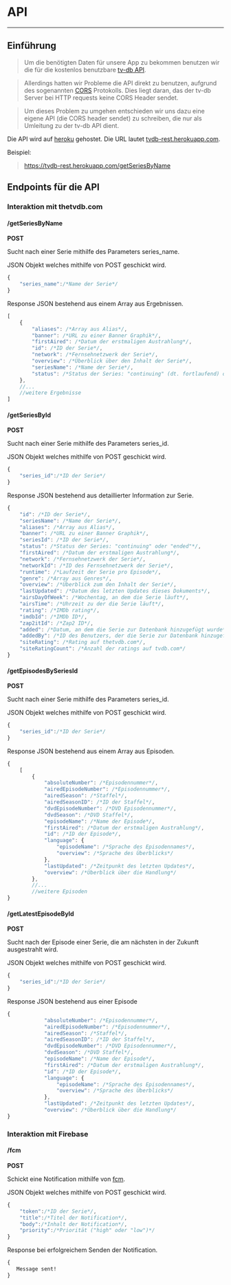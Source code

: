# API

---

## Einführung

> Um die benötigten Daten für unsere App zu bekommen benutzen wir die für die kostenlos benutzbare [tv-db API](https://api.thetvdb.com/swagger).

> Allerdings hatten wir Probleme die API direkt zu benutzen, aufgrund des sogenannten [CORS](https://de.wikipedia.org/wiki/Cross-Origin_Resource_Sharing) Protokolls.
> Dies liegt daran, das der tv-db Server bei HTTP requests keine CORS Header sendet.

> Um dieses Problem zu umgehen entschieden wir uns dazu eine eigene API (die CORS header sendet) zu schreiben, die nur als Umleitung zu der tv-db API dient.

Die API wird auf [heroku](https://heroku.com) gehostet. Die URL lautet [tvdb-rest.herokuapp.com](https://tvdb-rest.herokuapp.com/).

Beispiel:

> https://tvdb-rest.herokuapp.com/getSeriesByName

## Endpoints für die API

### Interaktion mit thetvdb.com

#### /getSeriesByName

**POST**

Sucht nach einer Serie mithilfe des Parameters series_name.

JSON Objekt welches mithilfe von POST geschickt wird.

```javascript
{
    "series_name":/*Name der Serie*/
}
```

Response JSON bestehend aus einem Array aus Ergebnissen.

```javascript
[
    {
        "aliases": /*Array aus Alias*/,
        "banner": /*URL zu einer Banner Graphik*/,
        "firstAired": /*Datum der erstmaligen Austrahlung*/,
        "id": /*ID der Serie*/,
        "network": /*Fernsehnetzwerk der Serie*/,
        "overview": /*Überblick über den Inhalt der Serie*/,
        "seriesName": /*Name der Serie*/,
        "status": /*Status der Series: "continuing" (dt. fortlaufend) oder "ended" (dt. beendet)*/
    },
    //...
    //weitere Ergebnisse
]
```

#### /getSeriesById

**POST**

Sucht nach einer Serie mithilfe des Parameters series_id.

JSON Objekt welches mithilfe von POST geschickt wird.

```javascript
{
    "series_id":/*ID der Serie*/
}
```

Response JSON bestehend aus detaillierter Information zur Serie.

```javascript
{
    "id": /*ID der Serie*/,
    "seriesName": /*Name der Serie*/,
    "aliases": /*Array aus Alias*/,
    "banner": /*URL zu einer Banner Graphik*/,
    "seriesId": /*ID der Serie*/,
    "status": /*Status der Series: "continuing" oder "ended"*/,
    "firstAired": /*Datum der erstmaligen Austrahlung*/,
    "network": /*Fernsehnetzwerk der Serie*/,
    "networkId": /*ID des Fernsehnetzwerk der Serie*/,
    "runtime": /*Laufzeit der Serie pro Episode*/,
    "genre": /*Array aus Genres*/,
    "overview": /*Überblick zum den Inhalt der Serie*/,
    "lastUpdated": /*Datum des letzten Updates dieses Dokuments*/,
    "airsDayOfWeek": /*Wochentag, an dem die Serie läuft*/,
    "airsTime": /*Uhrzeit zu der die Serie läuft*/,
    "rating": /*IMDb rating*/,
    "imdbId": /*IMDb ID*/,
    "zap2itId": /*Zap2 ID*/,
    "added": /*Datum, an dem die Serie zur Datenbank hinzugefügt wurde*/,
    "addedBy": /*ID des Benutzers, der die Serie zur Datenbank hinzugefügt hat*/,
    "siteRating": /*Rating auf thetvdb.com*/,
    "siteRatingCount": /*Anzahl der ratings auf tvdb.com*/
}
```

#### /getEpisodesBySeriesId

**POST**

Sucht nach einer Serie mithilfe des Parameters series_id.

JSON Objekt welches mithilfe von POST geschickt wird.

```javascript
{
    "series_id":/*ID der Serie*/
}
```

Response JSON bestehend aus einem Array aus Episoden.

```javascript
{
    [
        {
            "absoluteNumber": /*Episodennummer*/,
            "airedEpisodeNumber": /*Episodennummer*/,
            "airedSeason": /*Staffel*/,
            "airedSeasonID": /*ID der Staffel*/,
            "dvdEpisodeNumber": /*DVD Episodennummer*/,
            "dvdSeason": /*DVD Staffel*/,
            "episodeName": /*Name der Episode*/,
            "firstAired": /*Datum der erstmaligen Austrahlung*/,
            "id": /*ID der Episode*/,
            "language": {
                "episodeName": /*Sprache des Episodennames*/,
                "overview": /*Sprache des Überblicks*/
            },
            "lastUpdated": /*Zeitpunkt des letzten Updates*/,
            "overview": /*Überblick über die Handlung*/        
        },
        //...
        //weitere Episoden
}
```
#### /getLatestEpisodeById

**POST**

Sucht nach der Episode einer Serie, die am nächsten in der Zukunft ausgestrahlt wird.

JSON Objekt welches mithilfe von POST geschickt wird.

```javascript
{
    "series_id":/*ID der Serie*/
}
```

Response JSON bestehend aus einer Episode

```javascript
{
            "absoluteNumber": /*Episodennummer*/,
            "airedEpisodeNumber": /*Episodennummer*/,
            "airedSeason": /*Staffel*/,
            "airedSeasonID": /*ID der Staffel*/,
            "dvdEpisodeNumber": /*DVD Episodennummer*/,
            "dvdSeason": /*DVD Staffel*/,
            "episodeName": /*Name der Episode*/,
            "firstAired": /*Datum der erstmaligen Austrahlung*/,
            "id": /*ID der Episode*/,
            "language": {
                "episodeName": /*Sprache des Episodennames*/,
                "overview": /*Sprache des Überblicks*/
            },
            "lastUpdated": /*Zeitpunkt des letzten Updates*/,
            "overview": /*Überblick über die Handlung*/        
}
```

### Interaktion mit Firebase

#### /fcm

**POST**

Schickt eine Notification mithilfe von [fcm](https://firebase.google.com/products/cloud-messaging/).

JSON Objekt welches mithilfe von POST geschickt wird.

```javascript
{
    "token":/*ID der Serie*/,
    "title":/*Titel der Notification*/,
    "body":/*Inhalt der Notification*/,
    "priority":/*Priorität ("high" oder "low")*/
}
```

Response bei erfolgreichem Senden der Notification.

```html
{
   Message sent!                 
}
```
